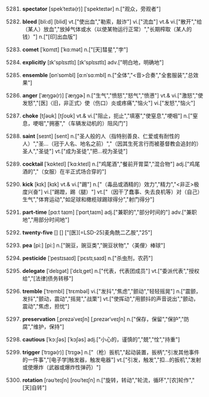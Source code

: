 5281. **spectator**
[spekˈteɪtə(r)]  [ˈspekteɪtər]
n.["观众，旁观者"]  

5282. **bleed**
[bli:d]  [blid]
vt.["使出血","勒索，敲诈"]  vi.["流血"]  vt.& vi.["散开","给（某人）放血","放掉气体或水（以使某物运行正常）","长期榨取（某人的钱）"]  n.["[印]出血版"]  

5283. **comet**
[ˈkɒmɪt]  [ˈkɑ:mət]
n.["[天]彗星","孛"]  

5284. **explicitly**
[ɪk'splɪsɪtlɪ]  [ɪk'splɪsɪtlɪ]
adv.["明白地，明确地"]  

5285. **ensemble**
[ɒnˈsɒmbl]  [ɑ:nˈsɑ:mbl]
n.["全体","<音>合奏","全套服装","总效果"]  

5286. **anger**
[ˈæŋgə(r)]  [ˈæŋɡɚ]
n.["生气","愤怒","怒气","愤懑"]  vt.& vi.["激怒","使发怒","[医]〈旧，非正式〉使（伤口）炎或疼痛","恼火"]  vi.["发怒","恼火"]  

5287. **choke**
[tʃəʊk]  [tʃoʊk]
vt.& vi.["阻止，扼止","填塞","使窒息","哽咽"]  n.["窒息，哽咽","拥塞","（车辆发动机的）阻风门"]  

5288. **saint**
[seɪnt]  [sent]
n.["圣人般的人（指特别善良、仁爱或有耐性的人）","圣…（冠于人名、地名之前）","（因其生死言行而被基督教会追封的）圣人","圣徒"]  vt.["成为圣徒","把…视为圣徒"]  

5289. **cocktail**
[ˈkɒkteɪl]  [ˈkɑ:kteɪl]
n.["鸡尾酒","餐前开胃菜","混合物"]  adj.["鸡尾酒的","（女服）在半正式场合穿的"]  

5290. **kick**
[kɪk]  [kɪk]
vt.& vi.["踢"]  n.["（毒品或酒精的）效力","精力","<非正>极度兴奋"]  vi.["踢蹬，踢（腿）"]  vt.["（因干了蠢事、失去良机等）对（自己）生气","体育运动","如足球和橄榄球踢球得分","射门得分"]  

5291. **part-time**
[pɑ:t taɪm]  [ˈpɑrtˌtaɪm]
adj.["兼职的","部分时间的"]  adv.["兼职地","用部分时间地"]  

5292. **twenty-five**
[]  []
["[医][=LSD-25]麦角酰二乙胺","25"]  

5293. **pea**
[pi:]  [pi:]
n.["豌豆，豌豆类","豌豆状物","〈美俚〉棒球"]  

5294. **pesticide**
[ˈpestɪsaɪd]  [ˈpɛstɪˌsaɪd]
n.["杀虫剂，农药"]  

5295. **delegate**
[ˈdelɪgət]  [ˈdɛlɪˌɡet]
n.["代表，代表团成员"]  vt.["委派代表","授权给","[法律]债务转移"]  

5296. **tremble**
[ˈtrembl]  [ˈtrɛmbəl]
vi.["发抖","焦虑","颤动","轻轻摇晃"]  n.["震颤，发抖","颤动，震动","摇晃","战栗"]  vt.["使挥动","用颤抖的声音说出","颤动，震动","焦虑，担忧"]  

5297. **preservation**
[ˌprezəˈveɪʃn]  [ˌprezərˈveɪʃn]
n.["保存，保留","保护","防腐","维护，保持"]  

5298. **cautious**
[ˈkɔ:ʃəs]  [ˈkɔʃəs]
adj.["小心的，谨慎的","兢","恮","持重"]  

5299. **trigger**
[ˈtrɪgə(r)]  [ˈtrɪɡɚ]
n.["（枪）扳机","起动装置，扳柄","引发其他事件的一件事","[电子学]触发器，触发电器"]  vt.["引发，触发","扣…的扳机","发射或使爆炸（武器或爆炸性弹药）"]  

5300. **rotation**
[rəʊˈteɪʃn]  [roʊˈteɪʃn]
n.["旋转，转动","轮流，循环","[农]轮作","[天]自转"]  


